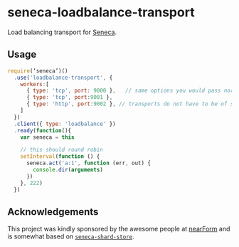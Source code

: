 # seneca-loadbalance-transport
Load balancing transport for [Seneca](http://senecajs.org).

## Usage
```js
require(‘seneca’)()
  .use('loadbalance-transport', {
    workers:[
      { type: 'tcp', port: 9000 },   // same options you would pass normally to a transport
      { type: 'tcp', port:9001 },
      { type: 'http', port:9002 }, // transports do not have to be of same type
    ]
  })
  .client({ type: 'loadbalance' })
  .ready(function(){
    var seneca = this

    // this should round robin
    setInterval(function () {
      seneca.act('a:1', function (err, out) {
        console.dir(arguments)
      })
    }, 222)
  })
```

## Acknowledgements
This project was kindly sponsored by the awesome people at
[nearForm](http://nearform.com) and is somewhat based on
[`seneca-shard-store`](https://github.com/mcollina/seneca-shard-store).
